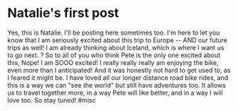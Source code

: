 # Natalie's first post
Yes, this is Natalie. I'll be posting here sometimes too. I'm here to let you know that I am seriously excited about this trip to Europe -- AND our future trips as well! I am already thinking about Iceland, which is where I want us to go next. ?  So to all of you who think Pete is the only one excited about this, Nope! I am SOOO excited! I really really really am enjoying the bike, even more than I anticipated! And it was honestly not hard to get used to, as I feared it might be. I have loved all our longer distance road bike rides, and this is a way we can "see the world" but still have adventures too. It allows us to travel together more, in a way Pete will like better, and in a way I will love too. So stay tuned! 
#misc
